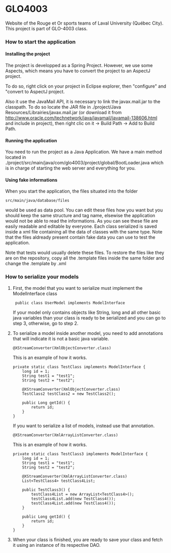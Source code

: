 GLO4003
=======

Website of the Rouge et Or sports teams of Laval University (Québec City).
This project is part of GLO-4003 class.

### How to start the application

#### Installing the project

The project is developped as a Spring Project. However, we use some Aspects, which means you have to convert the project to an AspectJ project.

To do so, right click on your project in Eclipse explorer, then "configure" and "convert to AspectJ project.

Also it use the JavaMail API, it is necessary to link the javax.mail.jar to the classpath. To do so locate the JAR file in ./project/Java Resources/Librairies/javax.mail.jar (or download it from http://www.oracle.com/technetwork/java/javamail/javamail-138606.html and include in project), then right clic on it -> Build Path -> Add to Build Path.

#### Running the application

You need to run the project as a Java Application. We have a main method located in ./project/src/main/java/com/glo4003/project/global/BootLoader.java which is in charge of starting the web server and everything for you.

#### Using fake informations

When you start the application, the files situated into the folder

    src/main/java/database/files
    
would be used as data pool. You can edit these files how you want but you should keep the same structure and tag name, elsewise the application would not be able to read the informations. As you can see these file are easily readable and editable by everyone. Each class serialized is saved inside a xml file containing all the data of classes with the same type. Note that the files aldready present contain fake data you can use to test the application.

Note that tests would usually delete these files. To restore the files like they are on the repository, copy all the .template files inside the same folder and change the .template by .xml 

### How to serialize your models

1. First,  the model that you want to serialize must implement the ModelInterface class

        public class UserModel implements ModelInterface 
    
    If your model only contains objects like String, long and all other basic java
    variables than your class is ready to be serialized and you can go to step 3, otherwise, go to step 2.
    
2.  To serialize a model inside another model, you need to add annotations that will
    indicate it is not a basic java variable.

        @XStreamConverter(XmlObjectConverter.class)
        
    This is an example of how it works.
    
        private static class TestClass implements ModelInterface {
            long id = 1;
            String test1 = "test1";
            String test2 = "test2";
            
            @XStreamConverter(XmlObjectConverter.class)
            TestClass2 testClass2 = new TestClass2();       
        
            public Long getId() {           
                return id;
            }       
        }
    
    If you want to serialize a list of models, instead use that annotation.

        @XStreamConverter(XmlArrayListConverter.class)
        

    This is an example of how it works.
    
        private static class TestClass3 implements ModelInterface {
            long id = 1;
            String test1 = "test1";
            String test2 = "test2";
            
            @XStreamConverter(XmlArrayListConverter.class)
            List<TestClass4> testClass4List;
            
            public TestClass3() {
                testClass4List = new ArrayList<TestClass4>();
                testClass4List.add(new TestClass4());
                testClass4List.add(new TestClass4());
            }           
            
            public Long getId() {           
                return id;
            }       
        }
        
3.  When your class is finished, you are ready to save your class and fetch it
    using an instance of its respective DAO.

    
    
    

